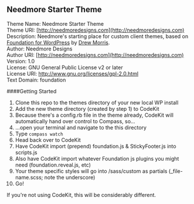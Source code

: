 ## Needmore Starter Theme

Theme Name: Needmore Starter Theme   
Theme URI: [http://needmoredesigns.com](http://needmoredesigns.com)   
Description: Needmore's starting place for custom client themes, based on [Foundation for WordPress](https://github.com/drewsymo/Foundation) by [Drew Morris](http://drewsymo.com/).   
Author: Needmore Designs   
Author URI: [http://needmoredesigns.com](http://needmoredesigns.com)   
Version: 1.0   
License: GNU General Public License v2 or later   
License URI: http://www.gnu.org/licenses/gpl-2.0.html   
Text Domain: foundation   

####Getting Started

1. Clone this repo to the themes directory of your new local WP install
2. Add the new theme directory (created by step 1) to CodeKit
3. Because there's a config.rb file in the theme already, CodeKit will automatically hand over control to Compass, so...
4. ...open your terminal and navigate to the this directory
5. Type `compass watch`
6. Head back over to CodeKit
7. Have CodeKit import (prepend) foundation.js & StickyFooter.js into scripts.js
8. Also have CodeKit import whatever Foundation js plugins you might need (foundation.reveal.js, etc)
9. Your theme specific styles will go into /sass/custom as partials (_file-name.scss; note the underscore)
10.  Go!

If you're not using CodeKit, this will be considerably different.